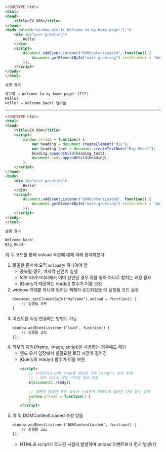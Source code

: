 ```html
<!DOCTYPE html>
<html>
<head>
	<title>EX_003</title>
</head>
<body onload="window.alert('Welcome to my home page!');">
	<div id="user-greeting">
		Hello!
	</div>
	<script>
		document.addEventListener("DOMContentLoaded", function() {
			document.getElementById("user-greeting").textContent = "Welcome back!"
		});
	</script>
</body>
</html>
```

```txt
실행 결과

경고창 → Welcome to my home page! (???)
Hello!
Hello! → Welcome back! 덮어씀
```

- - -
```html
<!DOCTYPE html>
<html>
<head>
	<title>EX_004</title>
	<script>
		window.onload = function() {
			var heading = document.createElement("div");
			var heading_text = document.createTextNode("Big Head!");
			heading.appendChild(heading_text);
			document.body.appendChild(heading);
		}
	</script>
</head>
<body>
	<div id="user-greeting">
		Hello!
	</div>
	<script>
		document.addEventListener("DOMContentLoaded", function() {
			document.getElementById("user-greeting").textContent = "Welcome back!"
		});
	</script>
</body>
</html>
```

```txt
실행 결과

Welcome back!
Big Head!
```

위 두 코드를 통해 onload 속성에 대해 아래 정리해본다.

1. 동일한 문서에 오직 `onload`는 하나여야 함
	* 중복될 경우, 마지막 선언이 실행
	* 외부 라이브러리에서 이미 선언된 경우 이를 찾아 하나로 합치는 과정 필요
	* jQuery가 제공하는 ready() 함수가 이를 보완
2. widnow 객체뿐 아니라 원하는 객체가 로드되었을 때 실행될 코드 설정  
	```html
	document.getElementById("myFrame").onload = function() {
		// 실행될 코드
	}
	```
3. 이벤트를 직접 연결하는 방법도 가능  
	```html
	window.addEventListener('load', function() {
		// 실행될 코드
	});
	```
4. 외부의 자원(iframe, image, script)을 사용하는 경우에도 해당
	* 엔드 유저 입장에서 불필요한 로딩 시간이 길어짐
	* jQuery의 ready() 함수가 이를 보완  
		```html
		<script>
			// 브라우저가 DOM tree를 생성한 직후 ready() 함수 실행
			// ∴ 외부 리소스 로딩 기다릴 필요 없음
			$(document).ready()
			
			// 화면에 필요한 모든 요소가 브라우저 메모리에 올려진 다음 함수 실행
			window.onload = function() {
			}
		</script>
		```
5. 이 외 DOMContentLoaded 속성 있음  
	```html
	window.addEventListener('DOMContentLoaded', function() {
		// 실행될 코드
	});
	```
	* HTML과 script가 로드된 시점에 발생하며 onload 이벤트보다 먼저 발생(?)
